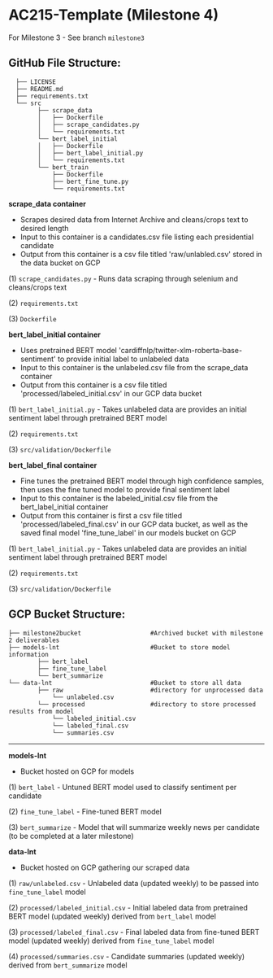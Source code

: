 AC215-Template (Milestone 4)
==============================

For Milestone 3 - See branch `milestone3`

GitHub File Structure:
------------
      ├── LICENSE
      ├── README.md
      ├── requirements.txt
      └── src
            ├── scrape_data              
            │   ├── Dockerfile
            │   ├── scrape_candidates.py
            │   └── requirements.txt
            └── bert_label_initial
            │   ├── Dockerfile
            │   ├── bert_label_initial.py
            │   └── requirements.txt
            └── bert_train
                ├── Dockerfile
                ├── bert_fine_tune.py
                └── requirements.txt
                
**scrape_data container**
- Scrapes desired data from Internet Archive and cleans/crops text to desired length
- Input to this container is a candidates.csv file listing each presidential candidate
- Output from this container is a csv file titled 'raw/unlabled.csv' stored in the data bucket on GCP

(1) `scrape_candidates.py` - Runs data scraping through selenium and cleans/crops text

(2) `requirements.txt` 

(3) `Dockerfile` 

**bert_label_initial container**
- Uses pretrained BERT model 'cardiffnlp/twitter-xlm-roberta-base-sentiment' to provide initial label to unlabeled data
- Input to this container is the unlabeled.csv file from the scrape_data container
- Output from this container is a csv file titled 'processed/labeled_initial.csv' in our GCP data bucket
  
(1) `bert_label_initial.py` - Takes unlabeled data are provides an initial sentiment label through pretrained BERT model

(2) `requirements.txt` 

(3) `src/validation/Dockerfile`

**bert_label_final container**
- Fine tunes the pretrained BERT model through high confidence samples, then uses the fine tuned model to provide final sentiment label
- Input to this container is the labeled_initial.csv file from the bert_label_initial container
- Output from this container is first a csv file titled 'processed/labeled_final.csv' in our GCP data bucket, as well as the saved final model 'fine_tune_label' in our models bucket on GCP
  
(1) `bert_label_initial.py` - Takes unlabeled data are provides an initial sentiment label through pretrained BERT model

(2) `requirements.txt` 

(3) `src/validation/Dockerfile`


GCP Bucket Structure:
------------
    ├── milestone2bucket                   #Archived bucket with milestone 2 deliverables
    ├── models-lnt                         #Bucket to store model information
            ├── bert_label
            ├── fine_tune_label
            └── bert_summarize
    └── data-lnt                           #Bucket to store all data
            ├── raw                        #directory for unprocessed data
                └── unlabeled.csv
            └── processed                  #directory to store processed results from model
                └── labeled_initial.csv
                └── labeled_final.csv
                └── summaries.csv

--------


**models-lnt**
- Bucket hosted on GCP for models

(1) `bert_label` - Untuned BERT model used to classify sentiment per candidate

(2) `fine_tune_label` - Fine-tuned BERT model 

(3) `bert_summarize` -  Model that will summarize weekly news per candidate (to be completed at a later milestone)

**data-lnt**
- Bucket hosted on GCP gathering our scraped data

(1) `raw/unlabeled.csv` - Unlabeled data (updated weekly) to be passed into `fine_tune_label` model

(2) `processed/labeled_initial.csv` - Initial labeled data from pretrained BERT model (updated weekly) derived from `bert_label` model

(3) `processed/labeled_final.csv` - Final labeled data from fine-tuned BERT model (updated weekly) derived from `fine_tune_label` model

(4) `processed/summaries.csv` - Candidate summaries (updated weekly) derived from `bert_summarize` model
